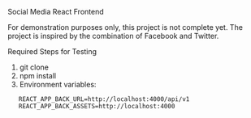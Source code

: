 Social Media React Frontend 

For demonstration purposes only, this project is not complete yet. 
The project is inspired by the combination of Facebook and Twitter.

Required Steps for Testing

1. git clone
2. npm install 
3. Environment variables: 
```
   REACT_APP_BACK_URL=http://localhost:4000/api/v1
   REACT_APP_BACK_ASSETS=http://localhost:4000

